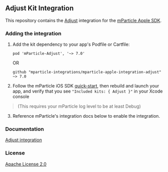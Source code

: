 ## Adjust Kit Integration

This repository contains the [Adjust](https://www.adjust.com) integration for the [mParticle Apple SDK](https://github.com/mParticle/mparticle-apple-sdk).

### Adding the integration

1. Add the kit dependency to your app's Podfile or Cartfile:

    ```
    pod 'mParticle-Adjust', '~> 7.0'
    ```

    OR

    ```
    github "mparticle-integrations/mparticle-apple-integration-adjust" ~> 7.0
    ```

2. Follow the mParticle iOS SDK [quick-start](https://github.com/mParticle/mparticle-apple-sdk), then rebuild and launch your app, and verify that you see `"Included kits: { Adjust }"` in your Xcode console 

> (This requires your mParticle log level to be at least Debug)

3. Reference mParticle's integration docs below to enable the integration.

### Documentation

[Adjust integration](https://docs.mparticle.com/integrations/adjust/event/)

### License

[Apache License 2.0](http://www.apache.org/licenses/LICENSE-2.0)
